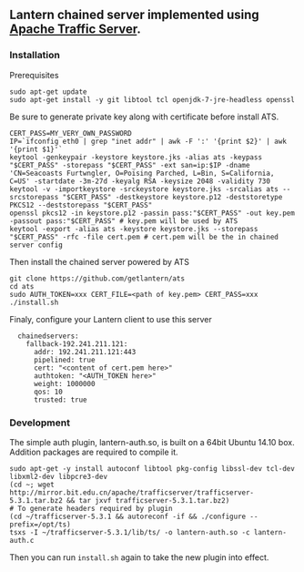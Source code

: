 ## Lantern chained server implemented using [Apache Traffic Server](http://trafficserver.apache.org/).

### Installation

Prerequisites

```
sudo apt-get update
sudo apt-get install -y git libtool tcl openjdk-7-jre-headless openssl
```


Be sure to generate private key along with certificate before install ATS.

```
CERT_PASS=MY_VERY_OWN_PASSWORD
IP=`ifconfig eth0 | grep "inet addr" | awk -F ':' '{print $2}' | awk '{print $1}'`
keytool -genkeypair -keystore keystore.jks -alias ats -keypass "$CERT_PASS" -storepass "$CERT_PASS" -ext san=ip:$IP -dname 'CN=Seacoasts Furtwngler, O=Poising Parched, L=Bin, S=California, C=US' -startdate -3m-27d -keyalg RSA -keysize 2048 -validity 730
keytool -v -importkeystore -srckeystore keystore.jks -srcalias ats --srcstorepass "$CERT_PASS" -destkeystore keystore.p12 -deststoretype PKCS12 --deststorepass "$CERT_PASS"
openssl pkcs12 -in keystore.p12 -passin pass:"$CERT_PASS" -out key.pem -passout pass:"$CERT_PASS" # key.pem will be used by ATS
keytool -export -alias ats -keystore keystore.jks --storepass "$CERT_PASS" -rfc -file cert.pem # cert.pem will be the in chained server config
```

Then install the chained server powered by ATS

```
git clone https://github.com/getlantern/ats
cd ats
sudo AUTH_TOKEN=xxx CERT_FILE=<path of key.pem> CERT_PASS=xxx ./install.sh
```

Finaly, configure your Lantern client to use this server

```
  chainedservers:
    fallback-192.241.211.121:
      addr: 192.241.211.121:443
      pipelined: true
      cert: "<content of cert.pem here>"
      authtoken: "<AUTH_TOKEN here>"
      weight: 1000000
      qos: 10
      trusted: true
```

### Development

The simple auth plugin, lantern-auth.so, is built on a 64bit Ubuntu 14.10 box. Addition packages are required to compile it.

```
sudo apt-get -y install autoconf libtool pkg-config libssl-dev tcl-dev libxml2-dev libpcre3-dev
(cd ~; wget http://mirror.bit.edu.cn/apache/trafficserver/trafficserver-5.3.1.tar.bz2 && tar jxvf trafficserver-5.3.1.tar.bz2)
# To generate headers required by plugin
(cd ~/trafficserver-5.3.1 && autoreconf -if && ./configure --prefix=/opt/ts)
tsxs -I ~/trafficserver-5.3.1/lib/ts/ -o lantern-auth.so -c lantern-auth.c
```

Then you can run `install.sh` again to take the new plugin into effect.
